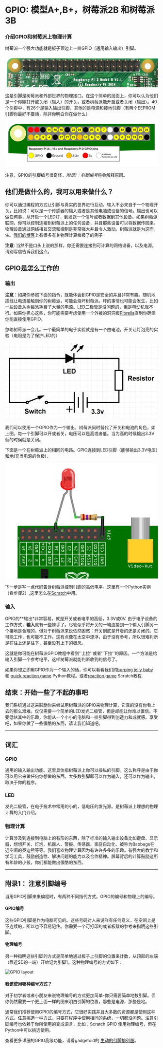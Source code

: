 # GPIO: 模型A+,B+，树莓派2B 和树莓派3B

### 介绍GPIO和树莓派上物理计算

树莓派一个强大功能就是板子顶边上一排GPIO（通用输入输出）引脚。

![GPIO pins](images/gpio-pins-pi2.jpg)

这是引脚是树莓派和外部世界的物理接口。在这个简单的层面上，你可以认为他们是一个你能打开或关闭（输入）的开关，或者树莓派能开启或者关闭（输出）。40个引脚中，有26个是输入输出引脚，其他的是电源和接地引脚（有两个EEPROM引脚你最好不要动，除非你明白你在做什么）

![GPIO layout](images/gpio-numbers-pi2.png)

注意，GPIO的引脚编号很奇怪，*附录1：引脚编号*将会解释原因。

## 他们是做什么的，我可以用来做什么？

你可以通过编程的方式让引脚与真实的世界进行互动。输入不必来自于一个物理开关，比如说：可以是一个传感器的输入或者是其他电脑或设备的信号。输出也可以做任何事，从开启一个LED灯，到发送一个信号或者数据到其他设备。如果树莓派联网，你可以控制连接到树莓派上的任何设备，并且那些设备可以将数据传回来。物理设备通过网络相互交流和控制是非常强大并且令人激动。树莓派就是为这而生。[我们的博客](http://www.raspberrypi.org/blog/)上有很多有关物理计算棒极了的例子

**注意**: 当然不是口头上说的那样，你还需要连接到可计算的网络设备，以及电源。请别写信告诉我们这点。

## GPIO是怎么工作的

### 输出
**注意**：如果你参照下面的指令，就能体会到GPIO是安全的并且非常有趣。随机地插线让电流接触到你的树莓派，可能会烧坏树莓派。坏的事情也可能会发生，比如一些设备从树莓派耗费了大量的电源。LED二极管是没问题的，但是电动机就不行。如果你担心这些，你可能需要考虑使用一个外接的洞洞板[Pibrella](http://pibrella.com/)直到你确信你能直接使用GPIO。

忽略树莓派一会儿。一个最简单的电子实验就是有一个由电池，开关让灯泡亮的实验（电阻是为了保护LED的）

![简单电路](images/simple-circuit.png)

我们可以使用一个GPIO作为一个输出，树莓派同时替代了开关和电池的角色，如上图。每一个引脚可以开或者关，电压可以是高或者低。当为高的时候输出3.3V低的时候就是关闭。

下面是一个在树莓派上的相同的电路。GPIO连接到LED引脚（能够输出3.3V电压）和地(充当电源的负极)，

![GPIO wth LED](images/gpio-led.png)

下一步是写一点代码告诉树莓派控制引脚的高低电平。这里有一个[Python](http://www.raspberrypi.org/learning/quick-reaction-game/)实例（看步骤2）,这里怎么在[Scratch](http://www.raspberrypi.org/learning/robot-antenna/)中用。

### 输入

GPIO的**输出*非常容易，就是开关或者电平的高低，3.3V或0V. 由于电子设备的工作方式，**输入**就有一些棘手了。尽管似乎将开关的一端连接到一个输入引脚另一个接地是合理的，但对于树莓派来说依然困惑：开关到底是开着的还是关闭的。它可能工作，也可能不工作。这有点像在太空中漂浮，由于没有参考，所以很难判断是在往上还是往下，甚至没有上下的概念。

这就是你可能在树莓派GPIO教程中看到''上拉''或者''下拉''的原因。一个方法是给输入引脚一个参考电平，这样树莓派就能判断收到的信号了。

如果你想立即用GPIO作为一个输入的话，你可以看看我们的[burping jelly baby](https://www.raspberrypi.org/learning/burping-jelly-baby/) 和 [quick reaction game](http://www.raspberrypi.org/learning/quick-reaction-game/) Python教程。或者[reaction game](http://www.raspberrypi.org/learning/reaction-game/) Scratch教程.

## 结束：开始一些了不起的事吧

我们系统通过这来鼓励你来尝试用树莓派的GPIO来物理计算，它真的没有你看上去的那么艰难。仅仅需要一个简单的LED发光二极管，但是却能让你难以置信。不要低估其中的乐趣，你能从一个小小的电脑和一排引脚得到创造力和成就感。享受吧，如果你做了一些很酷的东西，请让我们知道吧。

---

## 词汇

### GPIO

通用的输入输出功能。这里具体指树莓派上你可以操纵的引脚。这么称呼是由于你可以用它来做任何你想做的东西。大多数引脚即可以作为输入，还可以作为输出，取决于你的程序。

### LED

发光二极管，在电子技术中常用的小的，低电压的发光源。是树莓派上理想的物理计算的入门介绍。

### 物理计算

计算涉及到连接到电脑上的有形的东西，除了标准的输入输出设备比如键盘、显示器，想想开关、灯泡、机器人、警报、传感器、家庭自动化、被称为Babbage在近空间的泰迪熊等等。我们喜欢物理计算因为有许许多多的乐趣。有强大的教学和学习工具，鼓励创造性、解决问题的能力以及合作精神。屏幕背后的计算鼓励这所有年龄的小孩，你们都能做出很酷的东西。

---

## 附录1： 注意引脚编号

当用GPIO引脚来来编程时，有两种不同指代方式。GPIO的编号和物理上的编号。

#### GPIO编号

这些GPIO引脚是作为电脑可见的。这些号码对人来说咩有任何意义，在空间上是不连续的，所以也不容易记住。你需要一个可打印的或者板载的参考来指明这些引脚。

#### 物理编号

另一种指明这些引脚的方式是简单地通过板子上引脚的位置来计数，从顶部的左端（靠近SD的一端）开始记为引脚1，这种物理编号的方式如下：

![GPIO layout](images/a-and-b-physical-pin-numbers.png)

#### 我该使用哪种编号方式？

对于初学者或者小朋友来说物理编号的方式更加简单-你只需要简单地数引脚。但你仍然需要一个更上面一样的图来明白引脚的位置，那些是电源，那些是地。

通常我们推荐使用GPIO的编号方式，它很好实践并且大多数的资源都是使用这种方式。任意挑选一种方式，只要在程序中使用相同的系统，一切都没问题。注意引脚编号也依赖于你所使用的变成语言，比如：Scratch GPIO 使用物理编号，但在Python中可以挑选使用。

查看更多详细的GPIO高级功能，请看gadgetoid的 [生动的引脚排列图](http://pinout.xyz/)。
